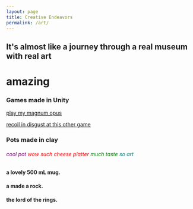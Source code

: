 ```yaml
---
layout: page
title: Creative Endeavors
permalink: /art/
---
```



## It's almost like a journey through a real museum with real art
# amazing


### Games made in Unity
<!-- put a screenshot here -->
[play my magnum opus](https://spiritofbadrng.itch.io/pinball-2v01b "Pinball")

<!-- put a screenshot here -->
[recoil in disgust at this other game](https://spiritofbadrng.itch.io/futbol "futbol")
<!-- this game doens't even work, can we upload a working copy -->


### Pots made in clay
###### <span style="color: purple"> cool pot </span> <span style="color: red"> wow such cheese platter </span> <span style="color: green"> much taste </span> <span style="color: teal"> so art </span>
 
#### a lovely 500 mL mug.
#### a made a rock.
#### the lord of the rings.
<!-- put some photographs of pots here -->

